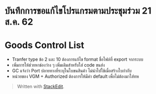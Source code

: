 
บันทึกการขอแก้ไขโปรแกรมตามประชุมร่วม 21 ส.ค. 62
===
# Goods Control List
- Tranfer type ข้อ 2 และ 10 ต้องการแก้ไข format ชื่อไฟล์ที่ export จากระบบ
- เพิ่มการให้ช่วยหาช่องว่าง ๆ เพิ่มเติมสำหรับใส่ code ขนส่ง
- GC แจ้งว่า Port ปลายทางที่ระบุในใบขนสินค้า ไม่นำไปใช้เมื่อสร้างใบกำกับ
- หน่วยของ VGM + Authorized ต้องการให้มีค่า default เพื่อไม่ต้องมาใส่ทห

> Written with [StackEdit](https://stackedit.io/).
<!--stackedit_data:
eyJoaXN0b3J5IjpbLTE1MzI0ODk5NDEsMTQ0OTQzMjYyM119
-->
